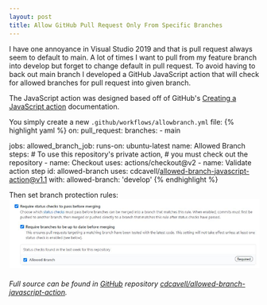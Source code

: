 ```yaml
---
layout: post
title: Allow GitHub Pull Request Only From Specific Branches
---
```


I have one annoyance in Visual Studio 2019 and that is pull request always seem to default to main. A lot of times I want to pull from my feature branch into develop but forget to change default in pull request. To avoid having to back out main branch I developed a GitHub JavaScript action that will check for allowed branches for pull request into given branch.

The JavaScript action was designed based off of GitHub's [Creating a JavaScript action](https://docs.github.com/en/free-pro-team@latest/actions/creating-actions/creating-a-javascript-action) documentation.

You simply create a new `.github/workflows/allowbranch.yml` file:
{% highlight yaml %}
on:
  pull_request:
    branches:
      - main

jobs:
  allowed_branch_job:
    runs-on: ubuntu-latest
    name: Allowed Branch
    steps:
    # To use this repository's private action,
    # you must check out the repository
    - name: Checkout
    uses: actions/checkout@v2
    - name: Validate action step
      id: allowed-branch
      uses: cdcavell/allowed-branch-javascript-action@v1.1
      with:
        allowed-branch: 'develop'
{% endhighlight %}

Then set branch protection rules:
![status checks](https://github.com/cdcavell/allowed-branch-javascript-action/blob/master/StatusChecks.jpg?raw=true)

###### Full source can be found in [GitHub](https://github.com/) repository [cdcavell/allowed-branch-javascript-action](https://github.com/cdcavell/allowed-branch-javascript-action).

